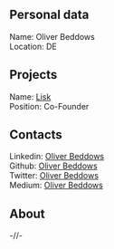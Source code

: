 ## Personal data   
Name: Oliver Beddows  
Location: DE   
## Projects
Name: [Lisk](../projects/lisk.md)   
Position: Co-Founder
## Contacts 
Linkedin: [Oliver Beddows](https://www.linkedin.com/in/oliver-beddows-19aa09107/?ppe=1)  
Github: [Oliver Beddows](https://github.com/karmacoma/)  
Twitter: [Oliver Beddows](https://twitter.com/Karmacrypto)  
Medium: [Oliver Beddows](https://medium.com/@Karmacrypto)    
## About
-//-

